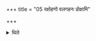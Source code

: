 +++
title = "05 रक्षोहणो वलगहनः प्रोक्षामि"

+++

<details><summary>थिते</summary>

रक्षोहणो वलगहनः प्रोक्षामि वैष्णवानिति यवमतीभिरुपरवान्प्रोक्ष्योत्तरैर्मन्त्रैरवनयामीति प्रोक्ष्णीशेषमवटेऽवनीय यवोऽ सीति यवमवास्यावस्तृणामीति बर्हिषावस्तीर्याभिजुहोमीत्याज्येनाभिजुहोति ५
</details>
